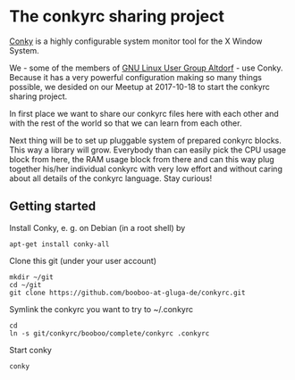 The conkyrc sharing project
===========================

[Conky](https://github.com/brndnmtthws/conky) is a highly configurable system monitor tool for the X Window System.

We - some of the members of [GNU Linux User Group Altdorf](https://gluga.de/) - use Conky. Because it has a very powerful configuration making so many things possible, we desided on our Meetup at 2017-10-18 to start the conkyrc sharing project.

In first place we want to share our conkyrc files here with each other and with the rest of the world so that we can learn from each other.

Next thing will be to set up pluggable system of prepared conkyrc blocks. This way a library will grow. Everybody than can easily pick the CPU usage block from here, the RAM usage block from there and can this way plug together his/her individual conkyrc with very low effort and without caring about all details of the conkyrc language. Stay curious!

Getting started
---------------

Install Conky, e. g. on Debian (in a root shell) by
```
apt-get install conky-all
```

Clone this git (under your user account)
```
mkdir ~/git
cd ~/git
git clone https://github.com/booboo-at-gluga-de/conkyrc.git
```

Symlink the conkyrc you want to try to ~/.conkyrc
```
cd
ln -s git/conkyrc/booboo/complete/conkyrc .conkyrc
```

Start conky
```
conky
```
